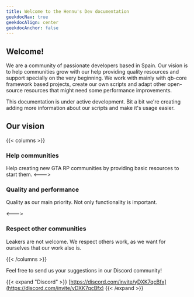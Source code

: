 ```yaml
---
title: Welcome to the Hennu's Dev documentation
geekdocNav: true
geekdocAlign: center
geekdocAnchor: false
---
```


## Welcome!

We are a community of passionate developers based in Spain. Our vision is to help communities grow with our help providing quality resources and support specially on the very beginning. We work with mainly with qb-core framework based projects, create our own scripts and adapt other open-source resources that might need some performance improvements.


This documentation is under active development. Bit a bit we're creating adding more information about our scripts and make it's usage easier.

## Our vision

{{< columns >}}

### Help communities

Help creating new GTA RP communities by providing basic resources to start them.
<--->

### Quality and performance

Quality as our main priority. Not only functionality is important.

<--->

### Respect other communities

Leakers are not welcome. We respect others work, as we want for ourselves that our work also is.

{{< /columns >}}

Feel free to send us your suggestions in our Discord community!

{{< expand "Discord" >}}
[https://discord.com/invite/yDXK7qcBfx](https://discord.com/invite/yDXK7qcBfx)
{{< /expand >}}
